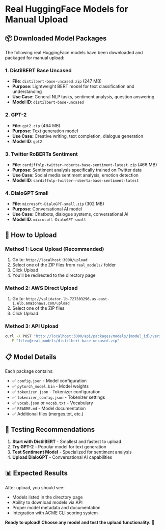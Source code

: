 # Real HuggingFace Models for Manual Upload

## 📦 **Downloaded Model Packages**

The following real HuggingFace models have been downloaded and packaged for manual upload:

### **1. DistilBERT Base Uncased** 
- **File**: `distilbert-base-uncased.zip` (247 MB)
- **Purpose**: Lightweight BERT model for text classification and understanding
- **Use Case**: General NLP tasks, sentiment analysis, question answering
- **Model ID**: `distilbert-base-uncased`

### **2. GPT-2**
- **File**: `gpt2.zip` (464 MB) 
- **Purpose**: Text generation model
- **Use Case**: Creative writing, text completion, dialogue generation
- **Model ID**: `gpt2`

### **3. Twitter RoBERTa Sentiment**
- **File**: `cardiffnlp-twitter-roberta-base-sentiment-latest.zip` (466 MB)
- **Purpose**: Sentiment analysis specifically trained on Twitter data
- **Use Case**: Social media sentiment analysis, emotion detection
- **Model ID**: `cardiffnlp-twitter-roberta-base-sentiment-latest`

### **4. DialoGPT Small**
- **File**: `microsoft-DialoGPT-small.zip` (302 MB)
- **Purpose**: Conversational AI model
- **Use Case**: Chatbots, dialogue systems, conversational AI
- **Model ID**: `microsoft-DialoGPT-small`

## 🚀 **How to Upload**

### **Method 1: Local Upload (Recommended)**
1. Go to: `http://localhost:3000/upload`
2. Select one of the ZIP files from `real_models/` folder
3. Click Upload
4. You'll be redirected to the directory page

### **Method 2: AWS Direct Upload**
1. Go to: `http://validator-lb-727503296.us-east-1.elb.amazonaws.com/upload`
2. Select one of the ZIP files
3. Click Upload

### **Method 3: API Upload**
```bash
curl -X POST "http://localhost:3000/api/packages/models/{model_id}/versions/1.0.0/upload" \
  -F "file=@real_models/distilbert-base-uncased.zip"
```

## 📋 **Model Details**

Each package contains:
- ✅ `config.json` - Model configuration
- ✅ `pytorch_model.bin` - Model weights
- ✅ `tokenizer.json` - Tokenizer configuration  
- ✅ `tokenizer_config.json` - Tokenizer settings
- ✅ `vocab.json` or `vocab.txt` - Vocabulary
- ✅ `README.md` - Model documentation
- ✅ Additional files (merges.txt, etc.)

## 🎯 **Testing Recommendations**

1. **Start with DistilBERT** - Smallest and fastest to upload
2. **Try GPT-2** - Popular model for text generation
3. **Test Sentiment Model** - Specialized for sentiment analysis
4. **Upload DialoGPT** - Conversational AI capabilities

## 📊 **Expected Results**

After upload, you should see:
- Models listed in the directory page
- Ability to download models via API
- Proper model metadata and documentation
- Integration with ACME CLI scoring system

**Ready to upload! Choose any model and test the upload functionality.** 🎉
